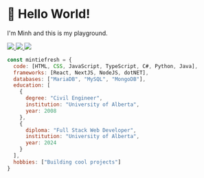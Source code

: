 <!--
**mintiefresh/mintifresh** is a ✨ _special_ ✨ repository because its `README.md` (this file) appears on your GitHub profile.

Here are some ideas to get you started:

- 🔭 I’m currently working on ...
- 🌱 I’m currently learning ...
- 👯 I’m looking to collaborate on ...
- 🤔 I’m looking for help with ...
- 💬 Ask me about ...
- 📫 How to reach me: ...
- 😄 Pronouns: ...
- ⚡ Fun fact: ...
-->




# :wave: Hello World!
<p>I'm Minh and this is my playground.</p>

<p align="left">
  <a href="mailto://minhtuan@ualberta.ca">
    <img src="https://skillicons.dev/icons?i=gmail&theme=dark" />
  </a>
  <a href="https://www.linkedin.com/in/minh-hoang-40794749/?trk=public-profile-join-page">
    <img src="https://skillicons.dev/icons?i=linkedin&theme=dark" />
  </a>
  <a href="https://github.com/mintiefresh">
    <img src="https://skillicons.dev/icons?i=github&theme=dark" />
  </a>
  
</p>


```javascript
const mintiefresh = {
  code: [HTML, CSS, JavaScript, TypeScript, C#, Python, Java],
  frameworks: [React, NextJS, NodeJS, dotNET],
  databases: ["MariaDB", "MySQL", "MongoDB"],
  education: [
    {
      degree: "Civil Engineer",
      institution: "University of Alberta",
      year: 2008
    },
    {
      diploma: "Full Stack Web Developer",
      institution: "University of Alberta",
      year: 2024
    }
  ],
  hobbies: ["Building cool projects"]
}
```
